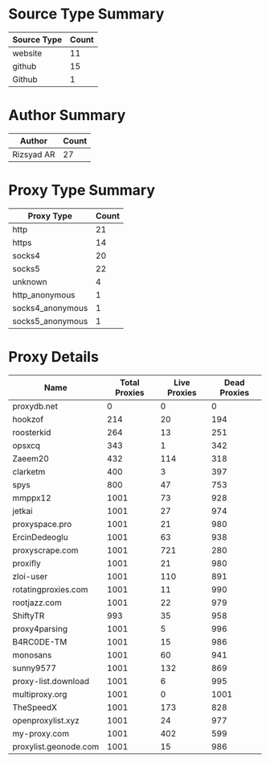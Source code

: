 # Source Type Summary

| Source Type | Count |
|-------------|-------|
| website | 11 |
| github | 15 |
| Github | 1 |


# Author Summary

| Author | Count |
|--------|-------|
| Rizsyad AR | 27 |


# Proxy Type Summary

| Proxy Type | Count |
|------------|-------|
| http | 21 |
| https | 14 |
| socks4 | 20 |
| socks5 | 22 |
| unknown | 4 |
| http_anonymous | 1 |
| socks4_anonymous | 1 |
| socks5_anonymous | 1 |


# Proxy Details

| Name | Total Proxies | Live Proxies | Dead Proxies |
|------|---------------|--------------|---------------|
| proxydb.net | 0 | 0 | 0 |
| hookzof | 214 | 20 | 194 |
| roosterkid | 264 | 13 | 251 |
| opsxcq | 343 | 1 | 342 |
| Zaeem20 | 432 | 114 | 318 |
| clarketm | 400 | 3 | 397 |
| spys | 800 | 47 | 753 |
| mmppx12 | 1001 | 73 | 928 |
| jetkai | 1001 | 27 | 974 |
| proxyspace.pro | 1001 | 21 | 980 |
| ErcinDedeoglu | 1001 | 63 | 938 |
| proxyscrape.com | 1001 | 721 | 280 |
| proxifly | 1001 | 21 | 980 |
| zloi-user | 1001 | 110 | 891 |
| rotatingproxies.com | 1001 | 11 | 990 |
| rootjazz.com | 1001 | 22 | 979 |
| ShiftyTR | 993 | 35 | 958 |
| proxy4parsing | 1001 | 5 | 996 |
| B4RC0DE-TM | 1001 | 15 | 986 |
| monosans | 1001 | 60 | 941 |
| sunny9577 | 1001 | 132 | 869 |
| proxy-list.download | 1001 | 6 | 995 |
| multiproxy.org | 1001 | 0 | 1001 |
| TheSpeedX | 1001 | 173 | 828 |
| openproxylist.xyz | 1001 | 24 | 977 |
| my-proxy.com | 1001 | 402 | 599 |
| proxylist.geonode.com | 1001 | 15 | 986 |
